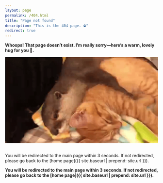 ```yaml
---
layout: page
permalink: /404.html
title: "Page not found"
description: "This is the 404 page. ⛔"
redirect: true
---
```

**Whoops! That page doesn’t exist. I’m really sorry—here’s a warm, lovely hug for you 🤗.**

<div style="display: flex; justify-content: center; align-items: center; margin-bottom: 2rem;">
  <img src="/assets/gif/otter_and_cat.gif" alt="Animated GIF">
</div>

You will be redirected to the main page within 3 seconds. If not redirected, please go back to the [home page]({{ site.baseurl | prepend: site.url }}).

**You will be redirected to the main page within 3 seconds. If not redirected, please go back to the [home page]({{ site.baseurl | prepend: site.url }}).**